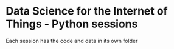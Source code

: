 # Data Science for the Internet of Things - Python sessions

Each session has the code and data in its own folder
